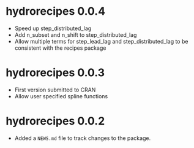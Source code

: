 # hydrorecipes 0.0.4

* Speed up step_distributed_lag
* Add n_subset and n_shift to step_distributed_lag 
* Allow multiple terms for step_lead_lag and step_distributed_lag to be consistent with the recipes package

# hydrorecipes 0.0.3

* First version submitted to CRAN
* Allow user specified spline functions

# hydrorecipes 0.0.2

* Added a `NEWS.md` file to track changes to the package.
